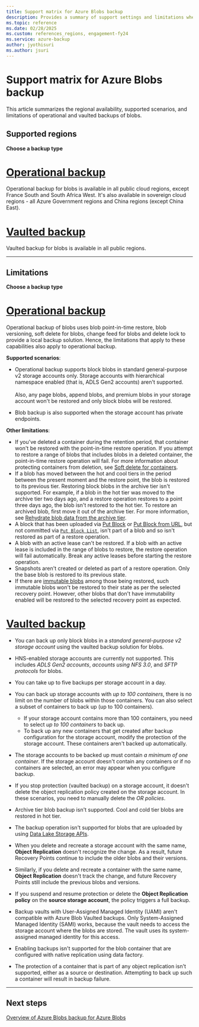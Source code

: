 ```yaml
---
title: Support matrix for Azure Blobs backup
description: Provides a summary of support settings and limitations when backing up Azure Blobs.
ms.topic: reference
ms.date: 02/28/2025
ms.custom: references_regions, engagement-fy24
ms.service: azure-backup
author: jyothisuri
ms.author: jsuri
---
```


# Support matrix for Azure Blobs backup

This article summarizes the regional availability, supported scenarios, and limitations of operational and vaulted backups of blobs.

## Supported regions

**Choose a backup type**

# [Operational backup](#tab/operational-backup)

Operational backup for blobs is available in all public cloud regions, except France South and South Africa West. It's also available in sovereign cloud regions - all Azure Government regions and China regions (except China East).

# [Vaulted backup](#tab/vaulted-backup)

Vaulted backup for blobs is available in all public regions.


---

## Limitations

**Choose a backup type**

# [Operational backup](#tab/operational-backup)

Operational backup of blobs uses blob point-in-time restore, blob versioning, soft delete for blobs, change feed for blobs and delete lock to provide a local backup solution. Hence, the limitations that apply to these capabilities also apply to operational backup.

**Supported scenarios**:

- Operational backup supports block blobs in standard general-purpose v2 storage accounts only. Storage accounts with hierarchical namespace enabled (that is, ADLS Gen2 accounts) aren't supported.   <br><br>   Also, any page blobs, append blobs, and premium blobs in your storage account won't be restored and only block blobs will be restored.

- Blob backup is also supported when the storage account has private endpoints.

**Other limitations**:

- If you've deleted a container during the retention period, that container won't be restored with the point-in-time restore operation. If you attempt to restore a range of blobs that includes blobs in a deleted container, the point-in-time restore operation will fail. For more information about protecting containers from deletion, see [Soft delete for containers](../storage/blobs/soft-delete-container-overview.md).
- If a blob has moved between the hot and cool tiers in the period between the present moment and the restore point, the blob is restored to its previous tier. Restoring block blobs in the archive tier isn't supported. For example, if a blob in the hot tier was moved to the archive tier two days ago, and a restore operation restores to a point three days ago, the blob isn't restored to the hot tier. To restore an archived blob, first move it out of the archive tier. For more information, see [Rehydrate blob data from the archive tier](../storage/blobs/archive-rehydrate-overview.md).
- A block that has been uploaded via [Put Block](/rest/api/storageservices/put-block) or [Put Block from URL](/rest/api/storageservices/put-block-from-url), but not committed via [`Put Block List`](/rest/api/storageservices/put-block-list), isn't part of a blob and so isn't restored as part of a restore operation.
- A blob with an active lease can't be restored. If a blob with an active lease is included in the range of blobs to restore, the restore operation will fail automatically. Break any active leases before starting the restore operation.
- Snapshots aren't created or deleted as part of a restore operation. Only the base blob is restored to its previous state.
- If there are [immutable blobs](../storage/blobs/immutable-storage-overview.md#about-immutable-storage-for-blobs) among those being restored, such immutable blobs won't be restored to their state as per the selected recovery point. However, other blobs that don't have immutability enabled will be restored to the selected recovery point as expected.


# [Vaulted backup](#tab/vaulted-backup)

- You can back up only block blobs in a *standard general-purpose v2 storage account* using the vaulted backup solution for blobs.
- HNS-enabled storage accounts are currently not supported. This includes *ADLS Gen2 accounts*, *accounts using NFS 3.0*, and *SFTP protocols* for blobs.
- You can take up to five backups per storage account in a day.
- You can back up storage accounts with *up to 100 containers*, there is no limit on the number of blobs within those containers. You can also select a subset of containers to back up (up to 100 containers).
  - If your storage account contains more than 100 containers, you need to select *up to 100 containers* to back up.
  - To back up any new containers that get created after backup configuration for the storage account, modify the protection of the storage account. These containers aren't backed up automatically.
- The storage accounts to be backed up must contain *a minimum of one container*. If the storage account doesn't contain any containers or if no containers are selected, an error may appear when you configure backup.
- If you stop protection (vaulted backup) on a storage account, it doesn't delete the object replication policy created on the storage account. In these scenarios, you need to manually delete the *OR policies*.
- Archive tier blob backup isn't supported. Cool and cold tier blobs are restored in hot tier. 
- The backup operation isn't supported for blobs that are uploaded by using [Data Lake Storage APIs](/rest/api/storageservices/data-lake-storage-gen2).
- When you delete and recreate a storage account with the same name, **Object Replication** doesn't recognize the change. As a result, future Recovery Points continue to include the older blobs and their versions.
- Similarly, if you delete and recreate a container with the same name, **Object Replication** doesn't track the change, and future Recovery Points still include the previous blobs and versions.
- If you suspend and resume protection or delete the **Object Replication policy** on the **source storage account**, the policy triggers a full backup.
- Backup vaults with User-Assigned Managed Identity (UAMI) aren't compatible with Azure Blob Vaulted backups. Only System-Assigned Managed Identity (SAMI) works, because the vault needs to access the storage account where the blobs are stored. The vault uses its system-assigned managed identity for this access.

- Enabling backups isn't supported for the blob container that are configured with native replication using data factory.
- The protection of  a container that is part of any object replication isn't supported, either as a source or destination. Attempting to back up such a container will result in backup failure.
 

---

## Next steps

[Overview of Azure Blobs backup for Azure Blobs](blob-backup-overview.md)


